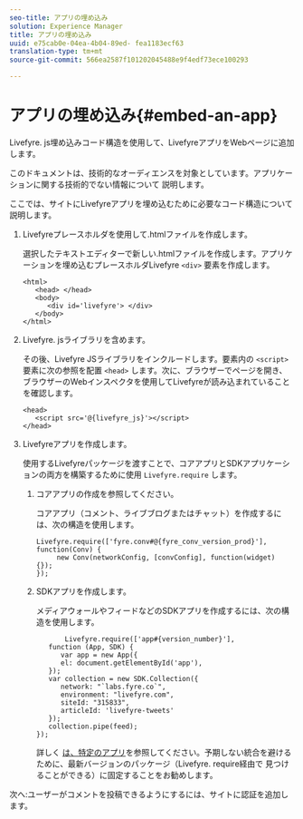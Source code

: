 ```yaml
---
seo-title: アプリの埋め込み
solution: Experience Manager
title: アプリの埋め込み
uuid: e75cab0e-04ea-4b04-89ed- fea1183ecf63
translation-type: tm+mt
source-git-commit: 566ea2587f101202045488e9f4edf73ece100293

---
```



# アプリの埋め込み{#embed-an-app}

Livefyre. js埋め込みコード構造を使用して、LivefyreアプリをWebページに追加します。

このドキュメントは、技術的なオーディエンスを対象としています。アプリケーションに関する技術的でない情報について [](/help/using/c-about-apps/c-about-apps.md)説明します。

ここでは、サイトにLivefyreアプリを埋め込むために必要なコード構造について説明します。

1. Livefyreプレースホルダを使用して.htmlファイルを作成します。

   選択したテキストエディターで新しい.htmlファイルを作成します。アプリケーションを埋め込むプレースホルダLivefyre `<div>` 要素を作成します。

   ```
   <html> 
      <head> </head> 
      <body> 
         <div id='livefyre'> </div> 
      </body> 
   </html>
   ```

1. Livefyre. jsライブラリを含めます。

   その後、Livefyre JSライブラリをインクルードします。要素内の `<script>` 要素に次の参照を配置 `<head>` します。次に、ブラウザーでページを開き、ブラウザーのWebインスペクタを使用してLivefyreが読み込まれていることを確認します。

   ```
   <head> 
      <script src='@{livefyre_js}'></script> 
   </head> 
   ```

1. Livefyreアプリを作成します。

   使用するLivefyreパッケージを渡すことで、コアアプリとSDKアプリケーションの両方を構築するために使用 `Livefyre.require` します。

   1. コアアプリの作成を参照してください。

      コアアプリ（コメント、ライブブログまたはチャット）を作成するには、次の構造を使用します。

      ```
      Livefyre.require(['fyre.conv#@{fyre_conv_version_prod}'], function(Conv) { 
           new Conv(networkConfig, [convConfig], function(widget) {});  
      });  
      ```

   1. SDKアプリを作成します。

      メディアウォールやフィードなどのSDKアプリを作成するには、次の構造を使用します。

      ```
             Livefyre.require(['app#{version_number}'], 
         function (App, SDK) { 
            var app = new App({ 
            el: document.getElementById('app'), 
         }); 
         var collection = new SDK.Collection({ 
            network: "`labs.fyre.co`", 
            environment: "livefyre.com", 
            siteId: "315833", 
            articleId: 'livefyre-tweets' 
         }); 
         collection.pipe(feed); 
      }); 
      ```

      詳しく [は、特定のアプリ](/help/using/c-about-apps/c-about-apps.md)を参照してください。予期しない統合を避けるために、最新バージョンのパッケージ（Livefyre. require経由で [](https://cdn.livefyre.com/packages.html)見つけることができる）に固定することをお勧めします。

次へ:ユーザーがコメントを投稿できるようにするには、サイトに認証を追加します。
